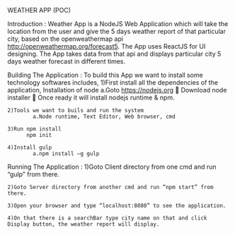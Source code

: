 WEATHER APP (POC)

Introduction :
	Weather App is a NodeJS Web Application which will take the location from the user and give the 5 days weather report of that particular city, based on the openweathermap api http://openweathermap.org/forecast5. The App uses ReactJS for UI designing. The App takes data from that api and displays particular city 5 days weather forecast in different times.

Building The Application :
	To build this App we want to install some technology softwares includes,
  	1)First install all the dependencies of the application, Installation of node
      		a.Goto https://nodejs.org  Download node installer  Once ready it will install nodejs runtime & npm.

  	2)Tools we want to buils and run the system
      		a.Node runtime, Text Editor, Web browser, cmd

  	3)Run npm install
      	  npm init

  	4)Install gulp
      		a.npm install –g gulp

Running The Application :
  	1)Goto Client directory from one cmd and run “gulp” from there.

  	2)Goto Server directory from another cmd and run “npm start” from there.

  	3)Open your browser and type “localhost:8080” to see the application.

  	4)On that there is a searchBar type city name on that and click Display button, the weather report will display.
